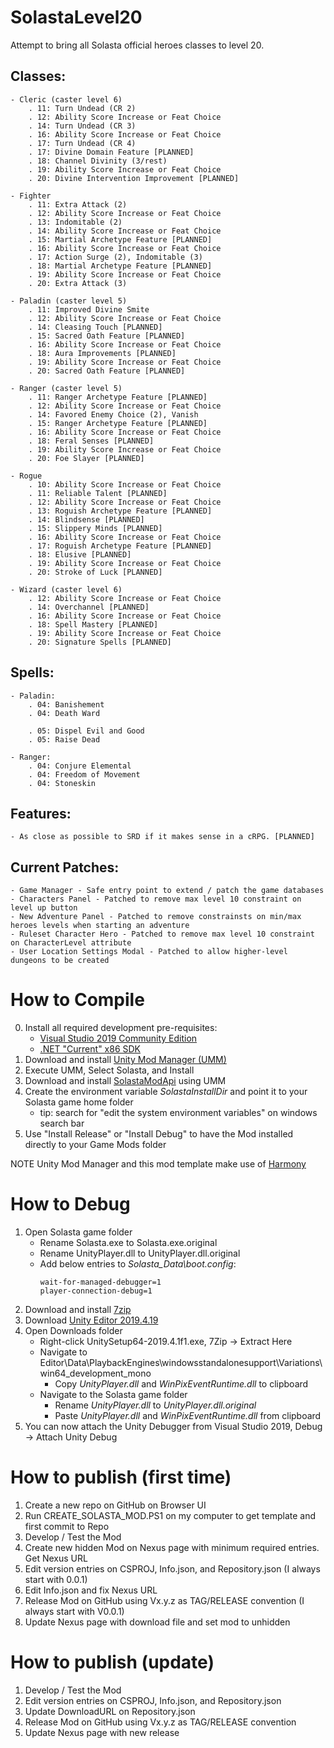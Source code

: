 # SolastaLevel20

Attempt to bring all Solasta official heroes classes to level 20.

## Classes:
	- Cleric (caster level 6)
		. 11: Turn Undead (CR 2)
		. 12: Ability Score Increase or Feat Choice
		. 14: Turn Undead (CR 3)
		. 16: Ability Score Increase or Feat Choice
		. 17: Turn Undead (CR 4)
		. 17: Divine Domain Feature [PLANNED]
		. 18: Channel Divinity (3/rest)
		. 19: Ability Score Increase or Feat Choice
		. 20: Divine Intervention Improvement [PLANNED]

	- Fighter
		. 11: Extra Attack (2)
		. 12: Ability Score Increase or Feat Choice
		. 13: Indomitable (2)
		. 14: Ability Score Increase or Feat Choice
		. 15: Martial Archetype Feature [PLANNED]
		. 16: Ability Score Increase or Feat Choice
		. 17: Action Surge (2), Indomitable (3)
		. 18: Martial Archetype Feature [PLANNED]
		. 19: Ability Score Increase or Feat Choice
		. 20: Extra Attack (3)

	- Paladin (caster level 5)
		. 11: Improved Divine Smite
		. 12: Ability Score Increase or Feat Choice
		. 14: Cleasing Touch [PLANNED]
		. 15: Sacred Oath Feature [PLANNED]
		. 16: Ability Score Increase or Feat Choice
		. 18: Aura Improvements [PLANNED]
		. 19: Ability Score Increase or Feat Choice
		. 20: Sacred Oath Feature [PLANNED]

	- Ranger (caster level 5)
		. 11: Ranger Archetype Feature [PLANNED]
		. 12: Ability Score Increase or Feat Choice
		. 14: Favored Enemy Choice (2), Vanish
		. 15: Ranger Archetype Feature [PLANNED]
		. 16: Ability Score Increase or Feat Choice
		. 18: Feral Senses [PLANNED]
		. 19: Ability Score Increase or Feat Choice
		. 20: Foe Slayer [PLANNED]

	- Rogue
		. 10: Ability Score Increase or Feat Choice
		. 11: Reliable Talent [PLANNED]
		. 12: Ability Score Increase or Feat Choice
		. 13: Roguish Archetype Feature [PLANNED]
		. 14: Blindsense [PLANNED]
		. 15: Slippery Minds [PLANNED]
		. 16: Ability Score Increase or Feat Choice
		. 17: Roguish Archetype Feature [PLANNED]
		. 18: Elusive [PLANNED]
		. 19: Ability Score Increase or Feat Choice
		. 20: Stroke of Luck [PLANNED]

	- Wizard (caster level 6)
		. 12: Ability Score Increase or Feat Choice
		. 14: Overchannel [PLANNED]
		. 16: Ability Score Increase or Feat Choice
		. 18: Spell Mastery [PLANNED]
		. 19: Ability Score Increase or Feat Choice
		. 20: Signature Spells [PLANNED]

## Spells:

	- Paladin:
		. 04: Banishement
		. 04: Death Ward

		. 05: Dispel Evil and Good
		. 05: Raise Dead

	- Ranger:
		. 04: Conjure Elemental
		. 04: Freedom of Movement
		. 04: Stoneskin

## Features:

	- As close as possible to SRD if it makes sense in a cRPG. [PLANNED]

## Current Patches:

	- Game Manager - Safe entry point to extend / patch the game databases
	- Characters Panel - Patched to remove max level 10 constraint on level up button
	- New Adventure Panel - Patched to remove constrainsts on min/max heroes levels when starting an adventure
	- Ruleset Character Hero - Patched to remove max level 10 constraint on CharacterLevel attribute
	- User Location Settings Modal - Patched to allow higher-level dungeons to be created

# How to Compile

0. Install all required development pre-requisites:
	- [Visual Studio 2019 Community Edition](https://visualstudio.microsoft.com/downloads/)
	- [.NET "Current" x86 SDK](https://dotnet.microsoft.com/download/visual-studio-sdks)
1. Download and install [Unity Mod Manager (UMM)](https://www.nexusmods.com/site/mods/21)
2. Execute UMM, Select Solasta, and Install
3. Download and install [SolastaModApi](https://www.nexusmods.com/solastacrownofthemagister/mods/48) using UMM
4. Create the environment variable *SolastaInstallDir* and point it to your Solasta game home folder
	- tip: search for "edit the system environment variables" on windows search bar
5. Use "Install Release" or "Install Debug" to have the Mod installed directly to your Game Mods folder

NOTE Unity Mod Manager and this mod template make use of [Harmony](https://go.microsoft.com/fwlink/?linkid=874338)

# How to Debug

1. Open Solasta game folder
	* Rename Solasta.exe to Solasta.exe.original
	* Rename UnityPlayer.dll to UnityPlayer.dll.original
	* Add below entries to *Solasta_Data\boot.config*:
		```
		wait-for-managed-debugger=1
		player-connection-debug=1
		```
2. Download and install [7zip](https://www.7-zip.org/a/7z1900-x64.exe)
3. Download [Unity Editor 2019.4.19](https://download.unity3d.com/download_unity/ca5b14067cec/Windows64EditorInstaller/UnitySetup64-2019.4.19f1.exe)
4. Open Downloads folder
	* Right-click UnitySetup64-2019.4.1f1.exe, 7Zip -> Extract Here
	* Navigate to Editor\Data\PlaybackEngines\windowsstandalonesupport\Variations\win64_development_mono
		* Copy *UnityPlayer.dll* and *WinPixEventRuntime.dll* to clipboard
	* Navigate to the Solasta game folder
		* Rename *UnityPlayer.dll* to *UnityPlayer.dll.original*
		* Paste *UnityPlayer.dll* and *WinPixEventRuntime.dll* from clipboard
5. You can now attach the Unity Debugger from Visual Studio 2019, Debug -> Attach Unity Debug

# How to publish (first time)

1. Create a new repo on GitHub on Browser UI
2. Run CREATE_SOLASTA_MOD.PS1 on my computer to get template and first commit to Repo
3. Develop / Test the Mod
4. Create new hidden Mod on Nexus page with minimum required entries. Get Nexus URL
5. Edit version entries on CSPROJ, Info.json, and Repository.json (I always start with 0.0.1)
6. Edit Info.json and fix Nexus URL
7. Release Mod on GitHub using Vx.y.z as TAG/RELEASE convention (I always start with V0.0.1)
8. Update Nexus page with download file and set mod to unhidden

# How to publish (update)

1. Develop / Test the Mod
2. Edit version entries on CSPROJ, Info.json, and Repository.json
3. Update DownloadURL on Repository.json
4. Release Mod on GitHub using Vx.y.z as TAG/RELEASE convention
5. Update Nexus page with new release
